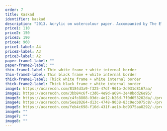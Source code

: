 ```yaml
---
order: 7
title: Kaskad
identifier: kaskad
description: "2013. Acrylic on watercolour paper. Accompanied by The Element Band albums. "
price1: 110
price2: 150
price3: 190
price4: 960
price1-label: A4
price2-label: A3
price3-label: A2
paper-frame1-label: ""
paper-frame2-label: ""
thin-frame1-label: Thin white frame + white internal border
thin-frame2-label: Thin black frame + white internal border
thick-frame1-label: Thick white frame + white internal border
thick-frame2-label: Thick black frame + white internal border
image1: https://ucarecdn.com/8184d3a9-f325-47df-961b-2d931d8167aa/
image2: https://ucarecdn.com/3bb84c6f-c3d6-4e9d-a694-3e48bdd26e95/
image3: https://ucarecdn.com/c4fc8808-03dc-4e12-b26d-7f0d653202da/-/preview/-/enhance/58/-/sharp/8/
image4: https://ucarecdn.com/5ee20264-d13c-4748-9038-83c9ecb075c8/-/preview/-/enhance/60/-/sharp/7/
image5: https://ucarecdn.com/feb4c698-f16d-431f-ae1b-bd9375aa8292/-/preview/-/rotate/90/-/enhance/75/-/sharp/1/
image6: ""
image7: ""
image8: ""
---
```

